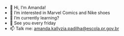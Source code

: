 - 👋 Hi, I’m Amanda!
- 👀 I’m interested in Marvel Comics and Nike shoes
- 🌱 I’m currently learning?
- 💞️ See you every friday
- 📫 Talk me: amanda.kallyzia.padilha@escola.pr.gov.br

<!---
kallyziaa/kallyziaa is a ✨ special ✨ repository because its `README.md` (this file) appears on your GitHub profile.
You can click the Preview link to take a look at your changes.
--->
